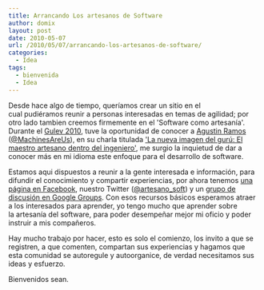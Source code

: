 ```yaml
---
title: Arrancando Los artesanos de Software
author: domix
layout: post
date: 2010-05-07
url: /2010/05/07/arrancando-los-artesanos-de-software/
categories:
  - Idea
tags:
  - bienvenida
  - Idea
---
```

Desde hace algo de tiempo, queríamos crear un sitio en el cual pudiéramos reunir a personas interesadas en temas de agilidad; por otro lado tambien creemos firmemente en el 'Software como artesanía'. Durante el [Gulev 2010][1], tuve la oportunidad de conocer a [Agustin Ramos][2] ([@MachinesAreUs][3]), en su charla titulada ['La nueva imagen del gurú: El maestro artesano dentro del ingeniero'][4], me surgio la inquietud de dar a conocer más en mi idioma este enfoque para el desarrollo de software.

Estamos aqui dispuestos a reunir a la gente interesada e información, para difundir el conocimiento y compartir experiencias, por ahora tenemos [una página en Facebook][5], nuestro Twitter ([@artesano_soft][6]) y un [grupo de discusión en Google Groups][7]. Con esos recursos básicos esperamos atraer a los interesados para aprender, yo tengo mucho que aprender sobre la artesanía del software, para poder desempeñar mejor mi oficio y poder instruir a mis compañeros.

Hay mucho trabajo por hacer, esto es solo el comienzo, los invito a que se registren, a que comenten, compartan sus experiencias y hagamos que esta comunidad se autoregule y autoorganice, de verdad necesitamos sus ideas y esfuerzo.

Bienvenidos sean.


 [1]: http://gulev.org.mx/eventos/gulev2010
 [2]: http://machinesareus.blogspot.com/
 [3]: http://twitter.com/machinesareus
 [4]: http://gulev.org.mx/eventos/gulev2010/la-nueva-imagen-del-guru-el-maestro-artesano-dentro-del-ingeniero
 [5]: https://www.facebook.com/artesanosDeSoftware
 [6]: http://twitter.com/artesano_soft
 [7]: http://groups.google.com/group/artesanos-de-software/